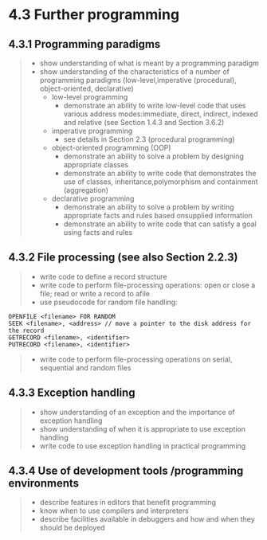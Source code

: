# 4.3 Further programming

4.3.1 Programming paradigms
-------------------------------
> - show understanding of what is meant by a programming paradigm
> - show understanding of the characteristics of a number of programming paradigms (low-level,imperative (procedural), object-oriented, declarative)
>   - low-level programming
>     - demonstrate an ability to write low-level code that uses various address modes:immediate, direct, indirect, indexed and relative (see Section 1.4.3 and Section 3.6.2)
>   - imperative programming
>     - see details in Section 2.3 (procedural programming)
>   - object-oriented programming (OOP)
>     - demonstrate an ability to solve a problem by designing appropriate classes
>     - demonstrate an ability to write code that demonstrates the use of classes, inheritance,polymorphism and containment (aggregation)
>   - declarative programming
>     - demonstrate an ability to solve a problem by writing appropriate facts and rules based onsupplied information
>     - demonstrate an ability to write code that can satisfy a goal using facts and rules

4.3.2 File processing (see also Section 2.2.3)
-------------------------------
> - write code to define a record structure
> - write code to perform file-processing operations: open or close a file; read or write a record to afile
> - use pseudocode for random file handling:
```
OPENFILE <filename> FOR RANDOM
SEEK <filename>, <address> // move a pointer to the disk address for the record
GETRECORD <filename>, <identifier>
PUTRECORD <filename>, <identifier>
```
> - write code to perform file-processing operations on serial, sequential and random files

4.3.3 Exception handling
------------------------

> - show understanding of an exception and the importance of exception handling
> - show understanding of when it is appropriate to use exception handling
> - write code to use exception handling in practical programming

4.3.4 Use of development tools /programming environments
--------------------------------------------------------

> - describe features in editors that benefit programming
> - know when to use compilers and interpreters
> - describe facilities available in debuggers and how and when they should be deployed
